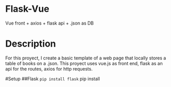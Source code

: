# Flask-Vue
Vue front + axios + flask api + .json as DB

# Description
For this proyect, I create a basic template of a web page that locally stores a table of books on a .json. This proyect uses vue.js as front end, flask as an api for the routes, axios for http requests.

#Setup
##Flask
`pip install flask`
pip install

